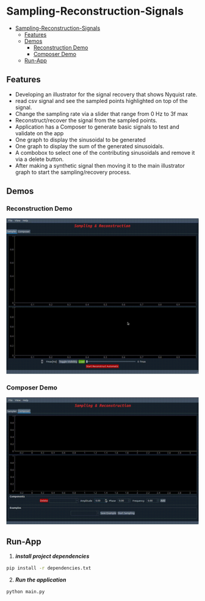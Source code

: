 # Sampling-Reconstruction-Signals

- [Sampling-Reconstruction-Signals](#sampling-reconstruction-signals)
  - [Features](#features)
  - [Demos](#demos)
    - [Reconstruction Demo](#reconstruction-demo)
    - [Composer Demo](#composer-demo)
  - [Run-App](#run-app)

## Features
- Developing an illustrator for the signal recovery that shows Nyquist rate.
- read csv signal and see the sampled points highlighted on top of the signal.
- Change the sampling rate via a slider that range from 0 Hz to 3f max
- Reconstruct/recover the signal from the sampled points.
- Application has a Composer to generate basic signals to test and validate on the app
- One graph to display the sinusoidal to be generated
- One graph to display the sum of the generated sinusoidals. 
- A combobox to select one of the contributing sinusoidals and remove it via a delete button.
- After making a synthetic signal then moving it to the main illustrator graph to start the sampling/recovery process.

## Demos

### Reconstruction Demo 
![volume](./docs/Sampler.gif)

### Composer Demo
![equalizer](./docs/Composer.gif)






## Run-App
1. **_install project dependencies_**
```sh
pip install -r dependencies.txt
```
2. **_Run the application_**
```sh
python main.py

